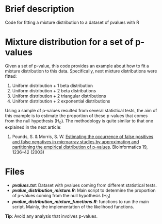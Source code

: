 # Brief description

Code for fitting a mixture distribution to a dataset of pvalues with R

# Mixture distribution for a set of p-values

Given a set of p-value, this code provides an example about how to fit a mixture distribution to this data. Specifically, next mixture distributions were fitted:

1. Uniform distribution + 1 beta distribution
2. Uniform distribution + 2 beta distributions
3. Uniform distribution + 2 triangular distributions
4. Uniform distribution + 2 exponential distributions

Using a sample of p-values resulted from several statistical tests, the aim of this example is to estimate the proportion of these p-values that comes from the null hypothesis (H<sub>0</sub>). The methodology is quite similar to that one explained in the next article:

1. Pounds, S. & Morris, S. W. [Estimating the occurrence of false positives and false negatives in microarray studies by approximating and partitioning the empirical distribution of p-values](https://academic.oup.com/bioinformatics/article/19/10/1236/184434). Bioinformatics 19, 1236–42 (2003)

# Files

- __*pvalues.txt*__: Dataset with pvalues coming from different statistical tests.
- __*pvalue_distribution_mixture.R*__: Main script to determine the proportion of p-values coming from the null hypothesis (H<sub>0</sub>)
- __*pvalue_distribution_mixture_functions.R*__: functions to run the main script. Mainly, the implementation of the likelihood functions.

**Tip**: Avoid any analysis that involves p-values.
